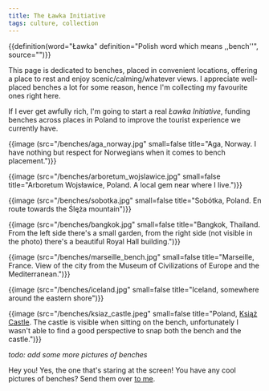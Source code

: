 ```yaml
---
title: The Ławka Initiative
tags: culture, collection
---
```


{{definition(word="Ławka" definition="Polish word which means ,,bench''", source="")}}

This page is dedicated to benches, placed in convenient locations, offering a
place to rest and enjoy scenic/calming/whatever views. I appreciate well-placed
benches a lot for some reason, hence I'm collecting my favourite ones right
here.

If I ever get awfully rich, I'm going to start a real _Ławka Initiative_,
funding benches across places in Poland to improve the tourist experience we
currently have.

{{image (src="/benches/aga_norway.jpg" small=false title="Aga, Norway. I have nothing but respect for Norwegians when it comes to bench placement.")}}

{{image (src="/benches/arboretum_wojslawice.jpg" small=false title="Arboretum Wojsławice, Poland. A local gem near where I live.")}}

{{image (src="/benches/sobotka.jpg" small=false title="Sobótka, Poland. En route towards the Ślęża mountain")}}

{{image (src="/benches/bangkok.jpg" small=false title="Bangkok, Thailand. From the left side there's a small garden, from the right side (not visible in the photo) there's a beautiful Royal Hall building.")}}

{{image (src="/benches/marseille_bench.jpg" small=false title="Marseille, France. View of the city from the Museum of Civilizations of Europe and the Mediterranean.")}}

{{image (src="/benches/iceland.jpg" small=false title="Iceland, somewhere around the eastern shore")}}

{{image (src="/benches/ksiaz_castle.jpeg" small=false title="Poland, [Książ Castle](https://en.wikipedia.org/wiki/Ksi%C4%85%C5%BC_Castle). The castle is visible when sitting on the bench, unfortunately I wasn't able to find a good perspective to snap both the bench and the castle.")}}

_todo: add some more pictures of benches_

Hey you! Yes, the one that's staring at the screen! You have any cool pictures
of benches? Send them over [to me](/contact).

